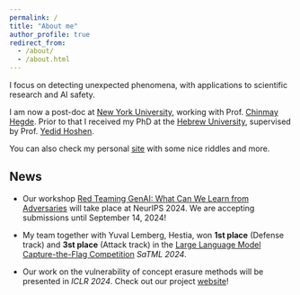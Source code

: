 ```yaml
---
permalink: /
title: "About me"
author_profile: true
redirect_from: 
  - /about/
  - /about.html
---
```

I focus on detecting unexpected phenomena, with applications to scientific research and AI safety.

I am now a post-doc at [New York University](https://engineering.nyu.edu/), working with Prof. [Chinmay Hegde](https://chinmayhegde.github.io/).
Prior to that I received my PhD at the [Hebrew University](https://www.vision.huji.ac.il/main/), supervised by Prof. [Yedid Hoshen](https://www.cs.huji.ac.il/~ydidh).

You can also check my personal [site](https://www.cs.huji.ac.il/w~nivc/riddles.html) with some nice riddles and more.

News
--------
- Our workshop [Red Teaming GenAI: What Can We Learn from Adversaries](redteaming-gen-ai.github.io) will take place at NeurIPS 2024. We are accepting submissions until September 14, 2024!

- My team together with Yuval Lemberg, Hestia, won **1st place** (Defense track) and **3st place** (Attack track) in the [Large Language Model Capture-the-Flag Competition](https://ctf.spylab.ai/) *SaTML 2024*.

- Our work on the vulnerability of concept erasure methods will be presented in *ICLR 2024*. Check out our project [website](https://nyu-dice-lab.github.io/CCE/)!
